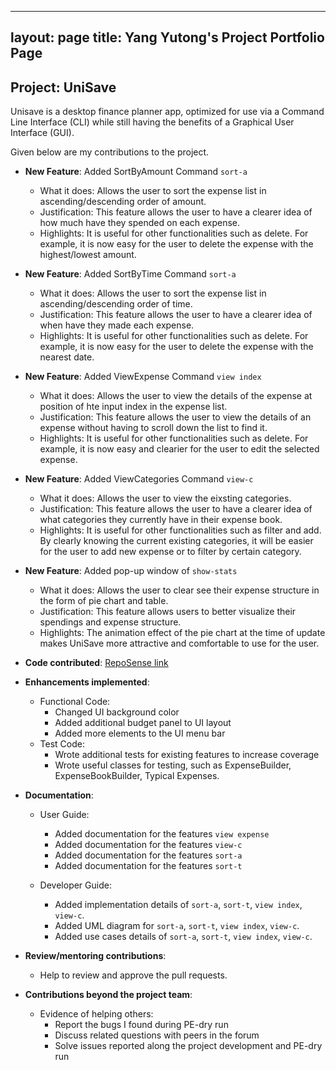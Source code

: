 ---
layout: page
title: Yang Yutong's Project Portfolio Page
------


## Project: UniSave

Unisave is a desktop finance planner app, optimized for use via a Command Line Interface (CLI) while still having
the benefits of a Graphical User Interface (GUI).

Given below are my contributions to the project.

* **New Feature**: Added SortByAmount Command `sort-a`
  * What it does: Allows the user to sort the expense list in ascending/descending order of amount.
  * Justification: This feature allows the user to have a clearer idea of how much have they spended on each expense.
  * Highlights: It is useful for other functionalities such as delete. For example, it is now easy for the user to delete the expense with the highest/lowest amount.

* **New Feature**: Added SortByTime Command `sort-a`
  * What it does: Allows the user to sort the expense list in ascending/descending order of time.
  * Justification: This feature allows the user to have a clearer idea of when have they made each expense.
  * Highlights: It is useful for other functionalities such as delete. For example, it is now easy for the user to delete the expense with the nearest date.

* **New Feature**: Added ViewExpense Command `view index`
  * What it does: Allows the user to view the details of the expense at position of hte input index in the expense list.
  * Justification: This feature allows the user to view the details of an expense without having to scroll down the list to find it.
  * Highlights: It is useful for other functionalities such as delete. For example, it is now easy and clearier for the user to edit the selected expense.

* **New Feature**: Added ViewCategories Command `view-c`
  * What it does: Allows the user to view the eixsting categories.
  * Justification: This feature allows the user to have a clearer idea of what categories they currently have in their expense book.
  * Highlights: It is useful for other functionalities such as filter and add.
  By clearly knowing the current existing categories, it will be easier for the user to add new expense or to filter by certain category.

* **New Feature**: Added pop-up window of `show-stats`
  * What it does: Allows the user to clear see their expense structure in the form of pie chart and table.
  * Justification: This feature allows users to better visualize their spendings and expense structure.
  * Highlights: The animation effect of the pie chart at the time of update makes UniSave more attractive and comfortable to use for the user.


* **Code contributed**: [RepoSense link](https://nus-cs2103-ay2021s1.github.io/tp-dashboard/#breakdown=true&search=&sort=groupTitle&sortWithin=title&since=2020-08-14&until=2020-11-09&timeframe=commit&mergegroup=&groupSelect=groupByRepos&checkedFileTypes=docs~functional-code~test-code~other&tabOpen=true&tabType=authorship&tabAuthor=yyutong&tabRepo=AY2021S1-CS2103T-W10-1%2Ftp%5Bmaster%5D&authorshipIsMergeGroup=false&authorshipFileTypes=docs~functional-code~test-code)

* **Enhancements implemented**:
    * Functional Code:
       * Changed UI background color
       * Added additional budget panel to UI layout
       * Added more elements to the UI menu bar
    * Test Code:
       * Wrote additional tests for existing features to increase coverage
       * Wrote useful classes for testing, such as ExpenseBuilder, ExpenseBookBuilder, Typical Expenses.

* **Documentation**:
   * User Guide:
      * Added documentation for the features `view expense`
      * Added documentation for the features `view-c`
      * Added documentation for the features `sort-a`
      * Added documentation for the features `sort-t`

   * Developer Guide:
      * Added implementation details of `sort-a`, `sort-t`, `view index`, `view-c`.
      * Added UML diagram for `sort-a`, `sort-t`, `view index`, `view-c`.
      * Added use cases details of `sort-a`, `sort-t`, `view index`, `view-c`.

* **Review/mentoring contributions**:
   * Help to review and approve the pull requests.

* **Contributions beyond the project team**:
   * Evidence of helping others:
       * Report the bugs I found during PE-dry run
       * Discuss related questions with peers in the forum
       * Solve issues reported along the project development and PE-dry run